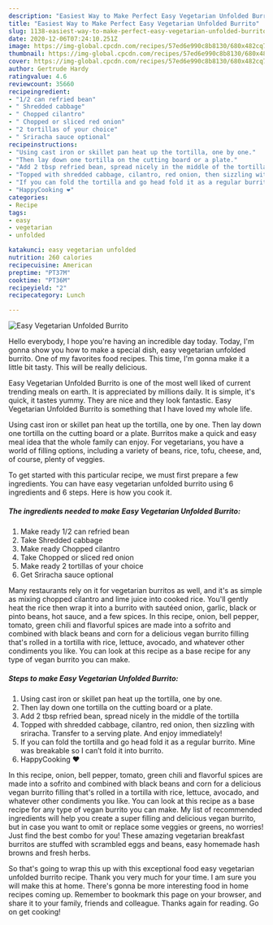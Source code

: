```yaml
---
description: "Easiest Way to Make Perfect Easy Vegetarian Unfolded Burrito"
title: "Easiest Way to Make Perfect Easy Vegetarian Unfolded Burrito"
slug: 1138-easiest-way-to-make-perfect-easy-vegetarian-unfolded-burrito
date: 2020-12-06T07:24:10.251Z
image: https://img-global.cpcdn.com/recipes/57ed6e990c8b8130/680x482cq70/easy-vegetarian-unfolded-burrito-recipe-main-photo.jpg
thumbnail: https://img-global.cpcdn.com/recipes/57ed6e990c8b8130/680x482cq70/easy-vegetarian-unfolded-burrito-recipe-main-photo.jpg
cover: https://img-global.cpcdn.com/recipes/57ed6e990c8b8130/680x482cq70/easy-vegetarian-unfolded-burrito-recipe-main-photo.jpg
author: Gertrude Hardy
ratingvalue: 4.6
reviewcount: 35660
recipeingredient:
- "1/2 can refried bean"
- " Shredded cabbage"
- " Chopped cilantro"
- " Chopped or sliced red onion"
- "2 tortillas of your choice"
- " Sriracha sauce optional"
recipeinstructions:
- "Using cast iron or skillet pan heat up the tortilla, one by one."
- "Then lay down one tortilla on the cutting board or a plate."
- "Add 2 tbsp refried bean, spread nicely in the middle of the tortilla"
- "Topped with shredded cabbage, cilantro, red onion, then sizzling with sriracha. Transfer to a serving plate. And enjoy immediately!"
- "If you can fold the tortilla and go head fold it as a regular burrito. Mine was breakable so I can’t fold it into burrito."
- "HappyCooking ❤️"
categories:
- Recipe
tags:
- easy
- vegetarian
- unfolded

katakunci: easy vegetarian unfolded 
nutrition: 260 calories
recipecuisine: American
preptime: "PT37M"
cooktime: "PT36M"
recipeyield: "2"
recipecategory: Lunch

---
```



![Easy Vegetarian Unfolded Burrito](https://img-global.cpcdn.com/recipes/57ed6e990c8b8130/680x482cq70/easy-vegetarian-unfolded-burrito-recipe-main-photo.jpg)

Hello everybody, I hope you're having an incredible day today. Today, I'm gonna show you how to make a special dish, easy vegetarian unfolded burrito. One of my favorites food recipes. This time, I'm gonna make it a little bit tasty. This will be really delicious.

Easy Vegetarian Unfolded Burrito is one of the most well liked of current trending meals on earth. It is appreciated by millions daily. It is simple, it's quick, it tastes yummy. They are nice and they look fantastic. Easy Vegetarian Unfolded Burrito is something that I have loved my whole life.

Using cast iron or skillet pan heat up the tortilla, one by one. Then lay down one tortilla on the cutting board or a plate. Burritos make a quick and easy meal idea that the whole family can enjoy. For vegetarians, you have a world of filling options, including a variety of beans, rice, tofu, cheese, and, of course, plenty of veggies.


To get started with this particular recipe, we must first prepare a few ingredients. You can have easy vegetarian unfolded burrito using 6 ingredients and 6 steps. Here is how you cook it.

<!--inarticleads1-->

##### The ingredients needed to make Easy Vegetarian Unfolded Burrito:

1. Make ready 1/2 can refried bean
1. Take  Shredded cabbage
1. Make ready  Chopped cilantro
1. Take  Chopped or sliced red onion
1. Make ready 2 tortillas of your choice
1. Get  Sriracha sauce optional


Many restaurants rely on it for vegetarian burritos as well, and it&#39;s as simple as mixing chopped cilantro and lime juice into cooked rice. You&#39;ll gently heat the rice then wrap it into a burrito with sautéed onion, garlic, black or pinto beans, hot sauce, and a few spices. In this recipe, onion, bell pepper, tomato, green chili and flavorful spices are made into a sofrito and combined with black beans and corn for a delicious vegan burrito filling that&#39;s rolled in a tortilla with rice, lettuce, avocado, and whatever other condiments you like. You can look at this recipe as a base recipe for any type of vegan burrito you can make. 

<!--inarticleads2-->

##### Steps to make Easy Vegetarian Unfolded Burrito:

1. Using cast iron or skillet pan heat up the tortilla, one by one.
1. Then lay down one tortilla on the cutting board or a plate.
1. Add 2 tbsp refried bean, spread nicely in the middle of the tortilla
1. Topped with shredded cabbage, cilantro, red onion, then sizzling with sriracha. Transfer to a serving plate. And enjoy immediately!
1. If you can fold the tortilla and go head fold it as a regular burrito. Mine was breakable so I can’t fold it into burrito.
1. HappyCooking ❤️


In this recipe, onion, bell pepper, tomato, green chili and flavorful spices are made into a sofrito and combined with black beans and corn for a delicious vegan burrito filling that&#39;s rolled in a tortilla with rice, lettuce, avocado, and whatever other condiments you like. You can look at this recipe as a base recipe for any type of vegan burrito you can make. My list of recommended ingredients will help you create a super filling and delicious vegan burrito, but in case you want to omit or replace some veggies or greens, no worries! Just find the best combo for you! These amazing vegetarian breakfast burritos are stuffed with scrambled eggs and beans, easy homemade hash browns and fresh herbs. 

So that's going to wrap this up with this exceptional food easy vegetarian unfolded burrito recipe. Thank you very much for your time. I am sure you will make this at home. There's gonna be more interesting food in home recipes coming up. Remember to bookmark this page on your browser, and share it to your family, friends and colleague. Thanks again for reading. Go on get cooking!
